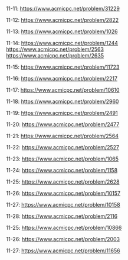 
11-11: <https://www.acmicpc.net/problem/31229>

11-12: <https://www.acmicpc.net/problem/2822>

11-13: <https://www.acmicpc.net/problem/1026>

11-14: <https://www.acmicpc.net/problem/1244>    <https://www.acmicpc.net/problem/2563>    <https://www.acmicpc.net/problem/2635>

11-15: <https://www.acmicpc.net/problem/11723>

11-16: <https://www.acmicpc.net/problem/2217>

11-17: <https://www.acmicpc.net/problem/10610>

11-18: <https://www.acmicpc.net/problem/2960>

11-19: <https://www.acmicpc.net/problem/2491>

11-20: <https://www.acmicpc.net/problem/2477>

11-21: <https://www.acmicpc.net/problem/2564>

11-22: <https://www.acmicpc.net/problem/2527>

11-23: <https://www.acmicpc.net/problem/1065> 

11-24: <https://www.acmicpc.net/problem/1158> 

11-25: <https://www.acmicpc.net/problem/2628> 

11-26: <https://www.acmicpc.net/problem/10157> 

11-27: <https://www.acmicpc.net/problem/10158> 

11-28: <https://www.acmicpc.net/problem/2116> 

11-25: <https://www.acmicpc.net/problem/10866> 

11-26: <https://www.acmicpc.net/problem/2003> 

11-27: <https://www.acmicpc.net/problem/11656> 

